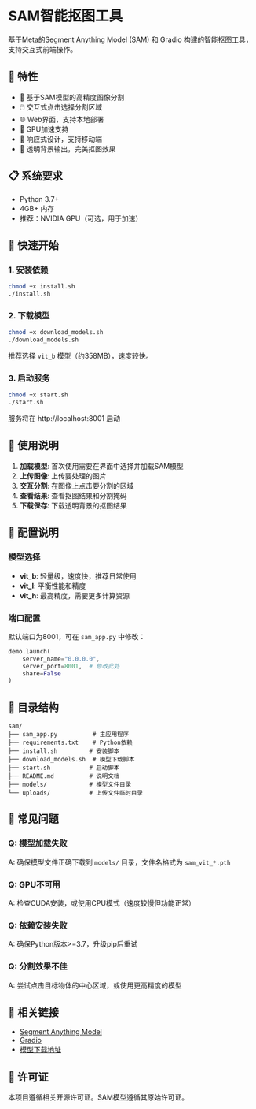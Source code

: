 # SAM智能抠图工具

基于Meta的Segment Anything Model (SAM) 和 Gradio 构建的智能抠图工具，支持交互式前端操作。

## 🌟 特性

- 🎯 基于SAM模型的高精度图像分割
- 🖱️ 交互式点击选择分割区域  
- 🌐 Web界面，支持本地部署
- 🚀 GPU加速支持
- 📱 响应式设计，支持移动端
- 🎨 透明背景输出，完美抠图效果

## 📋 系统要求

- Python 3.7+
- 4GB+ 内存
- 推荐：NVIDIA GPU（可选，用于加速）

## 🚀 快速开始

### 1. 安装依赖

```bash
chmod +x install.sh
./install.sh
```

### 2. 下载模型

```bash
chmod +x download_models.sh
./download_models.sh
```

推荐选择 `vit_b` 模型（约358MB），速度较快。

### 3. 启动服务

```bash
chmod +x start.sh
./start.sh
```

服务将在 http://localhost:8001 启动

## 📖 使用说明

1. **加载模型**: 首次使用需要在界面中选择并加载SAM模型
2. **上传图像**: 上传要处理的图片
3. **交互分割**: 在图像上点击要分割的区域
4. **查看结果**: 查看抠图结果和分割掩码
5. **下载保存**: 下载透明背景的抠图结果

## 🔧 配置说明

### 模型选择

- **vit_b**: 轻量级，速度快，推荐日常使用
- **vit_l**: 平衡性能和精度
- **vit_h**: 最高精度，需要更多计算资源

### 端口配置

默认端口为8001，可在 `sam_app.py` 中修改：

```python
demo.launch(
    server_name="0.0.0.0",
    server_port=8001,  # 修改此处
    share=False
)
```

## 📁 目录结构

```
sam/
├── sam_app.py          # 主应用程序
├── requirements.txt    # Python依赖
├── install.sh         # 安装脚本
├── download_models.sh  # 模型下载脚本
├── start.sh           # 启动脚本
├── README.md          # 说明文档
├── models/            # 模型文件目录
└── uploads/           # 上传文件临时目录
```

## 🐛 常见问题

### Q: 模型加载失败
A: 确保模型文件正确下载到 `models/` 目录，文件名格式为 `sam_vit_*.pth`

### Q: GPU不可用
A: 检查CUDA安装，或使用CPU模式（速度较慢但功能正常）

### Q: 依赖安装失败
A: 确保Python版本>=3.7，升级pip后重试

### Q: 分割效果不佳
A: 尝试点击目标物体的中心区域，或使用更高精度的模型

## 🔗 相关链接

- [Segment Anything Model](https://github.com/facebookresearch/segment-anything)
- [Gradio](https://gradio.app/)
- [模型下载地址](https://github.com/facebookresearch/segment-anything#model-checkpoints)

## 📄 许可证

本项目遵循相关开源许可证。SAM模型遵循其原始许可证。
